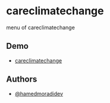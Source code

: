 # careclimatechange



menu of careclimatechange


## Demo

- [careclimatechange](https://hamedmoradidev.github.io/careclimatechange/)

## Authors

- [@hamedmoradidev](https://github.com/hamedmoradidev)

